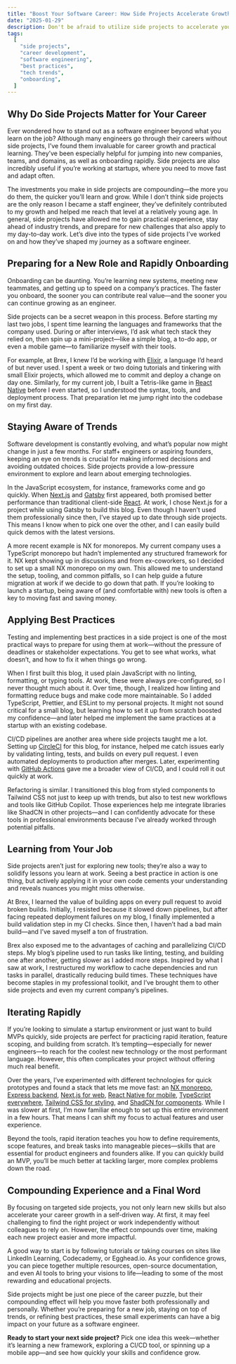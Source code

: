 ```yaml
---
title: "Boost Your Software Career: How Side Projects Accelerate Growth"
date: "2025-01-29"
description: Don't be afraid to utilize side projects to accelerate your career growth. This post explores how building personal projects can enhance your skills, accelerate onboarding, and keep you competitive in a fast-evolving industry. Side projects are a low-pressure environment to explore and learn about emerging technologies, to accelerate your future work and career growth.
tags:
  [
    "side projects",
    "career development",
    "software engineering",
    "best practices",
    "tech trends",
    "onboarding",
  ]
---
```


## Why Do Side Projects Matter for Your Career

Ever wondered how to stand out as a software engineer beyond what you learn on the job? Although many engineers go through their careers without side projects, I’ve found them invaluable for career growth and practical learning. They’ve been especially helpful for jumping into new companies, teams, and domains, as well as onboarding rapidly. Side projects are also incredibly useful if you’re working at startups, where you need to move fast and adapt often.

The investments you make in side projects are compounding—the more you do them, the quicker you’ll learn and grow. While I don’t think side projects are the only reason I became a staff engineer, they’ve definitely contributed to my growth and helped me reach that level at a relatively young age. In general, side projects have allowed me to gain practical experience, stay ahead of industry trends, and prepare for new challenges that also apply to my day-to-day work. Let’s dive into the types of side projects I’ve worked on and how they’ve shaped my journey as a software engineer.

## Preparing for a New Role and Rapidly Onboarding

Onboarding can be daunting. You’re learning new systems, meeting new teammates, and getting up to speed on a company’s practices. The faster you onboard, the sooner you can contribute real value—and the sooner you can continue growing as an engineer.

Side projects can be a secret weapon in this process. Before starting my last two jobs, I spent time learning the languages and frameworks that the company used. During or after interviews, I’d ask what tech stack they relied on, then spin up a mini-project—like a simple blog, a to-do app, or even a mobile game—to familiarize myself with their tools.

For example, at Brex, I knew I’d be working with [Elixir](https://elixir-lang.org/), a language I’d heard of but never used. I spent a week or two doing tutorials and tinkering with small Elixir projects, which allowed me to commit and deploy a change on day one. Similarly, for my current job, I built a Tetris-like game in [React Native](https://reactnative.dev/) before I even started, so I understood the syntax, tools, and deployment process. That preparation let me jump right into the codebase on my first day.

## Staying Aware of Trends

Software development is constantly evolving, and what’s popular now might change in just a few months. For staff+ engineers or aspiring founders, keeping an eye on trends is crucial for making informed decisions and avoiding outdated choices. Side projects provide a low-pressure environment to explore and learn about emerging technologies.

In the JavaScript ecosystem, for instance, frameworks come and go quickly. When [Next.js](https://nextjs.org/) and [Gatsby](https://www.gatsbyjs.com/) first appeared, both promised better performance than traditional client-side [React](https://reactjs.org/). At work, I chose Next.js for a project while using Gatsby to build this blog. Even though I haven’t used them professionally since then, I’ve stayed up to date through side projects. This means I know when to pick one over the other, and I can easily build quick demos with the latest versions.

A more recent example is NX for monorepos. My current company uses a TypeScript monorepo but hadn’t implemented any structured framework for it. NX kept showing up in discussions and from ex-coworkers, so I decided to set up a small NX monorepo on my own. This allowed me to understand the setup, tooling, and common pitfalls, so I can help guide a future migration at work if we decide to go down that path. If you’re looking to launch a startup, being aware of (and comfortable with) new tools is often a key to moving fast and saving money.

## Applying Best Practices

Testing and implementing best practices in a side project is one of the most practical ways to prepare for using them at work—without the pressure of deadlines or stakeholder expectations. You get to see what works, what doesn’t, and how to fix it when things go wrong.

When I first built this blog, it used plain JavaScript with no linting, formatting, or typing tools. At work, these were always pre-configured, so I never thought much about it. Over time, though, I realized how linting and formatting reduce bugs and make code more maintainable. So I added TypeScript, Prettier, and ESLint to my personal projects. It might not sound critical for a small blog, but learning how to set it up from scratch boosted my confidence—and later helped me implement the same practices at a startup with an existing codebase.

CI/CD pipelines are another area where side projects taught me a lot. Setting up [CircleCI](https://circleci.com/) for this blog, for instance, helped me catch issues early by validating linting, tests, and builds on every pull request. I even automated deployments to production after merges. Later, experimenting with [GitHub Actions](https://github.com/features/actions) gave me a broader view of CI/CD, and I could roll it out quickly at work.

Refactoring is similar. I transitioned this blog from styled components to Tailwind CSS not just to keep up with trends, but also to test new workflows and tools like GitHub Copilot. Those experiences help me integrate libraries like ShadCN in other projects—and I can confidently advocate for these tools in professional environments because I’ve already worked through potential pitfalls.

## Learning from Your Job

Side projects aren’t just for exploring new tools; they’re also a way to solidify lessons you learn at work. Seeing a best practice in action is one thing, but actively applying it in your own code cements your understanding and reveals nuances you might miss otherwise.

At Brex, I learned the value of building apps on every pull request to avoid broken builds. Initially, I resisted because it slowed down pipelines, but after facing repeated deployment failures on my blog, I finally implemented a build validation step in my CI checks. Since then, I haven’t had a bad main build—and I’ve saved myself a ton of frustration.

Brex also exposed me to the advantages of caching and parallelizing CI/CD steps. My blog’s pipeline used to run tasks like linting, testing, and building one after another, getting slower as I added more steps. Inspired by what I saw at work, I restructured my workflow to cache dependencies and run tasks in parallel, drastically reducing build times. These techniques have become staples in my professional toolkit, and I’ve brought them to other side projects and even my current company’s pipelines.

## Iterating Rapidly

If you’re looking to simulate a startup environment or just want to build MVPs quickly, side projects are perfect for practicing rapid iteration, feature scoping, and building from scratch. It’s tempting—especially for newer engineers—to reach for the coolest new technology or the most performant language. However, this often complicates your project without offering much real benefit.

Over the years, I’ve experimented with different technologies for quick prototypes and found a stack that lets me move fast: an [NX monorepo](https://nx.dev/), [Express backend](https://expressjs.com/), [Next.js for web](https://nextjs.org/), [React Native for mobile](https://reactnative.dev/), [TypeScript everywhere](https://www.typescriptlang.org/), [Tailwind CSS for styling](https://tailwindcss.com/), and [ShadCN for components](https://ui.shadcn.com/). While I was slower at first, I’m now familiar enough to set up this entire environment in a few hours. That means I can shift my focus to actual features and user experience.

Beyond the tools, rapid iteration teaches you how to define requirements, scope features, and break tasks into manageable pieces—skills that are essential for product engineers and founders alike. If you can quickly build an MVP, you’ll be much better at tackling larger, more complex problems down the road.

## Compounding Experience and a Final Word

By focusing on targeted side projects, you not only learn new skills but also accelerate your career growth in a self-driven way. At first, it may feel challenging to find the right project or work independently without colleagues to rely on. However, the effect compounds over time, making each new project easier and more impactful.

A good way to start is by following tutorials or taking courses on sites like LinkedIn Learning, Codecademy, or Egghead.io. As your confidence grows, you can piece together multiple resources, open-source documentation, and even AI tools to bring your visions to life—leading to some of the most rewarding and educational projects.

Side projects might be just one piece of the career puzzle, but their compounding effect will help you move faster both professionally and personally. Whether you’re preparing for a new job, staying on top of trends, or refining best practices, these small experiments can have a big impact on your future as a software engineer.

**Ready to start your next side project?** Pick one idea this week—whether it’s learning a new framework, exploring a CI/CD tool, or spinning up a mobile app—and see how quickly your skills and confidence grow.
